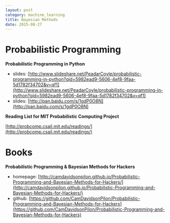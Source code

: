 ```yaml
---
layout: post
category: machine_learning
title: Bayesian Methods
date: 2015-08-27
---
```


# Probabilistic Programming

**Probabilistic Programming in Python**

- slides: [http://www.slideshare.net/PeadarCoyle/probabilistic-programming-in-python?qid=5982ead9-5606-4ef8-9faa-5d1782f34702&v=qf1](http://www.slideshare.net/PeadarCoyle/probabilistic-programming-in-python?qid=5982ead9-5606-4ef8-9faa-5d1782f34702&v=qf1)
- slides: [http://pan.baidu.com/s/1gdP0O8N](http://pan.baidu.com/s/1gdP0O8N)

**Reading List for MIT Probabilistic Computing Project**

[http://probcomp.csail.mit.edu/readings/](http://probcomp.csail.mit.edu/readings/)

# Books

**Probabilistic Programming & Bayesian Methods for Hackers**

- homepage: [http://camdavidsonpilon.github.io/Probabilistic-Programming-and-Bayesian-Methods-for-Hackers/](http://camdavidsonpilon.github.io/Probabilistic-Programming-and-Bayesian-Methods-for-Hackers/)
- github: [https://github.com/CamDavidsonPilon/Probabilistic-Programming-and-Bayesian-Methods-for-Hackers](https://github.com/CamDavidsonPilon/Probabilistic-Programming-and-Bayesian-Methods-for-Hackers)